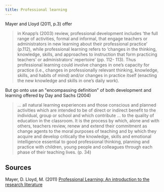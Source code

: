```yaml
---
title: Professional learning
---
```

Mayer and Lloyd (2011, p.3) offer
> in Knapp’s (2003) review, professional development includes ‘the full range of activities, formal and informal, that engage teachers or administrators in new learning about their professional practice’ (p.112), while professional learning refers to ‘changes in the thinking, knowledge, skills, and approaches to instruction that form practicing teachers’ or administrators’ repertoire’ (pp. 112- 113). Thus professional learning could involve changes in one’s capacity for practice (i.e., changes in professionally relevant thinking, knowledge, skills, and habits of mind) and/or changes in practice itself (enacting the new knowledge and skills in one’s daily work).

But go onto use an "encompassing definition" of both development and learning offered by Day and Sachs (2004)
> ... all natural learning experiences and those conscious and planned activities which are intended to be of direct or indirect benefit to the individual, group or school and which contribute … to the quality of education in the classroom. It is the process by which, alone and with others, teachers review, renew and extend their commitment as change agents to the moral purposes of teaching and by which they acquire and develop critically the knowledge, skills and emotional intelligence essential to good professional thinking, planning and practice with children, young people and colleagues through each phase of their teaching lives. (p. 34)

## Sources

Mayer, D. Lloyd, M. (2011) 
[Professional Learning: An introduction to the research literature](http://www.aitsl.edu.au/docs/default-source/default-document-library/professional_learning_an_introduction_to_research_literature)